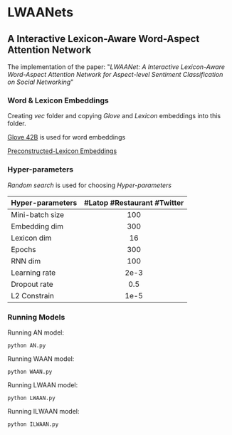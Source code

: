 # LWAANets
## A Interactive Lexicon-Aware Word-Aspect Attention Network

The implementation of the paper: "*LWAANet: A Interactive Lexicon-Aware Word-Aspect Attention Network for Aspect-level Sentiment Classification on Social Networking*"

### Word & Lexicon Embeddings

Creating *vec* folder and copying *Glove* and *Lexicon* embeddings into this folder.

[Glove 42B](https://nlp.stanford.edu/projects/glove/) is used for word embeddings

[Preconstructed-Lexicon Embeddings](https://drive.google.com/open?id=1CB1dyhsRGMk0El9ileUgLk49jepHoPjY)

### Hyper-parameters

*Random search* is used for choosing *Hyper-parameters*

| Hyper-parameters| #Latop #Restaurant #Twitter |
| ----------------|:---------------------------:|
| Mini-batch size | 100                         |
| Embedding dim   | 300                         |
| Lexicon dim     | 16                          |
| Epochs          | 300                         |
| RNN dim         | 100                         |
| Learning rate   | 2e-3                        |
| Dropout rate    | 0.5                         |
| L2 Constrain    | 1e-5                        |


### Running Models

Running AN model:

```
python AN.py
```

Running WAAN model:

```
python WAAN.py
```

Running LWAAN model:

```
python LWAAN.py
```

Running ILWAAN model:

```
python ILWAAN.py
```

